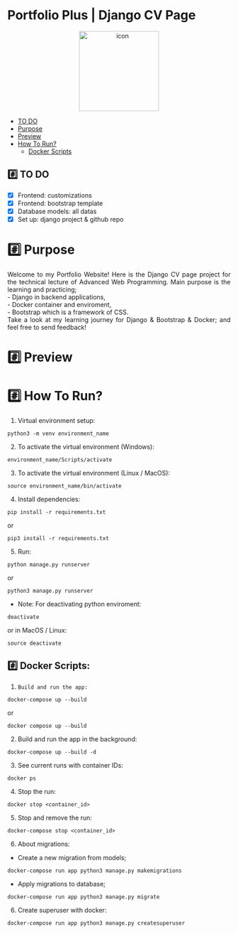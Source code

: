<h1 align="">Portfolio Plus | Django CV Page</h1>

<div align="center">
<img src="https://cdn-icons-png.flaticon.com/512/8644/8644474.png" width="180" height="180" alt="icon">
</div>

*  [TO DO](#hash-todo)
*  [Purpose](#hash-purpose)
*  [Preview](#hash-preview)
*  [How To Run?](#hash-how-to-run)
    *  [Docker Scripts](#hash-docker-scripts)

## :hash: TO DO
- [x] Frontend: customizations
- [x] Frontend: bootstrap template
- [x] Database models: all datas 
- [x] Set up: django project & github repo

# :hash: Purpose
<div align="justify">
Welcome to my Portfolio Website! Here is the Django CV page project for the technical lecture of Advanced Web Programming. Main purpose is the learning and practicing;<br>
- Django in backend applications,<br>
- Docker container and enviroment,<br>
- Bootstrap which is a framework of CSS.<br>
Take a look at my learning journey for Django & Bootstrap & Docker; and feel free to send feedback!
</div>


# :hash: Preview


# :hash: How To Run?
1. Virtual environment setup:
```
python3 -m venv environment_name
```

2. To activate the virtual environment (Windows):
```
environment_name/Scripts/activate
```

3. To activate the virtual environment (Linux / MacOS):
```
source environment_name/bin/activate
```

4. Install dependencies:
```
pip install -r requirements.txt
```
or
```
pip3 install -r requirements.txt
```

5. Run:
```
python manage.py runserver
```
or
```
python3 manage.py runserver
```

- Note: For deactivating python enviroment:
```
deactivate
```
or in MacOS / Linux:
```
source deactivate
```

## :hash: Docker Scripts:
1. ```Build and run the app:```
```
docker-compose up --build
```
or 
```
docker compose up --build
```

2. Build and run the app in the background:
```
docker-compose up --build -d
```

3. See current runs with container IDs:
```
docker ps
```

4. Stop the run:
```
docker stop <container_id>
```

5. Stop and remove the run:
```
docker-compose stop <container_id>
```

6. About migrations:
- Create a new migration from models;
```
docker-compose run app python3 manage.py makemigrations 
```

- Apply migrations to database;
```
docker-compose run app python3 manage.py migrate
```

6. Create superuser with docker:
```
docker-compose run app python3 manage.py createsuperuser
```
